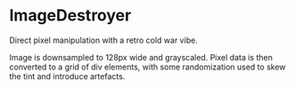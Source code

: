 # ImageDestroyer
Direct pixel manipulation with a retro cold war vibe.

Image is downsampled to 128px wide and grayscaled.
Pixel data is then converted to a grid of div elements, with some randomization used to skew the tint and introduce artefacts.




